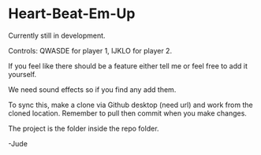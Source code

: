 # Heart-Beat-Em-Up

Currently still in development.

Controls: QWASDE for player 1,  IJKLO for player 2.

If you feel like there should be a feature either tell me or feel free to add it yourself. 

We need sound effects so if you find any add them.

To sync this, make a clone via Github desktop (need url) and work from the cloned location.
Remember to pull then commit when you make changes. 

The project is the folder inside the repo folder.

-Jude
